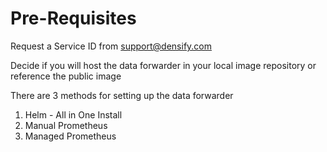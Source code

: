 # Pre-Requisites

Request a Service ID from support@densify.com

Decide if you will host the data forwarder in your local image repository or reference the public image

There are 3 methods for setting up the data forwarder

1. Helm - All in One Install
2. Manual Prometheus
3. Managed Prometheus



